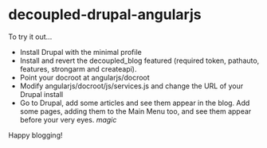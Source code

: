 decoupled-drupal-angularjs
==========================
To try it out...

* Install Drupal with the minimal profile
* Install and revert the decoupled_blog featured (required token, pathauto, features, strongarm and createapi).
* Point your docroot at angularjs/docroot
* Modify angularjs/docroot/js/services.js and change the URL of your Drupal install
* Go to Drupal, add some articles and see them appear in the blog. Add some pages, adding them to the Main Menu too, and see them appear before your very eyes. *magic*

Happy blogging!
